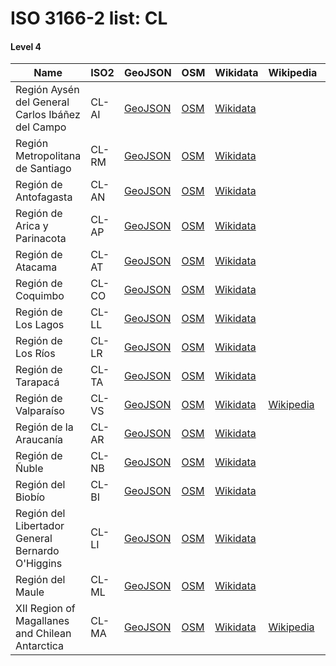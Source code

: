 # ISO 3166-2 list: CL


#### Level 4
Name | ISO2 | GeoJSON | OSM | Wikidata | Wikipedia | population 
--- | --- | --- | --- | --- | --- | --: 
Región Aysén del General Carlos Ibáñez del Campo | CL-AI | [GeoJSON](../../geojson/high/iso2/CL/CL-AI.geojson) | [OSM](https://www.openstreetmap.org/relation/305693) | [Wikidata](https://www.wikidata.org/wiki/Q2181) |  | 103,158
Región Metropolitana de Santiago | CL-RM | [GeoJSON](../../geojson/high/iso2/CL/CL-RM.geojson) | [OSM](https://www.openstreetmap.org/relation/198848) | [Wikidata](https://www.wikidata.org/wiki/Q2131) |  | 7,112,808
Región de Antofagasta | CL-AN | [GeoJSON](../../geojson/high/iso2/CL/CL-AN.geojson) | [OSM](https://www.openstreetmap.org/relation/240932) | [Wikidata](https://www.wikidata.org/wiki/Q2118) |  | 607,534
Región de Arica y Parinacota | CL-AP | [GeoJSON](../../geojson/high/iso2/CL/CL-AP.geojson) | [OSM](https://www.openstreetmap.org/relation/238392) | [Wikidata](https://www.wikidata.org/wiki/Q2109) |  | 226,068
Región de Atacama | CL-AT | [GeoJSON](../../geojson/high/iso2/CL/CL-AT.geojson) | [OSM](https://www.openstreetmap.org/relation/271889) | [Wikidata](https://www.wikidata.org/wiki/Q2120) |  | 286,168
Región de Coquimbo | CL-CO | [GeoJSON](../../geojson/high/iso2/CL/CL-CO.geojson) | [OSM](https://www.openstreetmap.org/relation/231672) | [Wikidata](https://www.wikidata.org/wiki/Q2121) |  | 757,586
Región de Los Lagos | CL-LL | [GeoJSON](../../geojson/high/iso2/CL/CL-LL.geojson) | [OSM](https://www.openstreetmap.org/relation/274991) | [Wikidata](https://www.wikidata.org/wiki/Q2178) |  | 828,708
Región de Los Ríos | CL-LR | [GeoJSON](../../geojson/high/iso2/CL/CL-LR.geojson) | [OSM](https://www.openstreetmap.org/relation/274988) | [Wikidata](https://www.wikidata.org/wiki/Q2177) |  | 384,837
Región de Tarapacá | CL-TA | [GeoJSON](../../geojson/high/iso2/CL/CL-TA.geojson) | [OSM](https://www.openstreetmap.org/relation/238393) | [Wikidata](https://www.wikidata.org/wiki/Q2114) |  | 330,558
Región de Valparaíso | CL-VS | [GeoJSON](../../geojson/high/iso2/CL/CL-VS.geojson) | [OSM](https://www.openstreetmap.org/relation/198847) | [Wikidata](https://www.wikidata.org/wiki/Q219458) | [Wikipedia](http://en.wikipedia.org/wiki/es%3ARegi%C3%B3n%20de%20Valpara%C3%ADso) | 1,815,902
Región de la Araucanía | CL-AR | [GeoJSON](../../geojson/high/iso2/CL/CL-AR.geojson) | [OSM](https://www.openstreetmap.org/relation/296378) | [Wikidata](https://www.wikidata.org/wiki/Q2176) |  | 957,224
Región de Ñuble | CL-NB | [GeoJSON](../../geojson/high/iso2/CL/CL-NB.geojson) | [OSM](https://www.openstreetmap.org/relation/7421025) | [Wikidata](https://www.wikidata.org/wiki/Q24076693) |  | 480,609
Región del Biobío | CL-BI | [GeoJSON](../../geojson/high/iso2/CL/CL-BI.geojson) | [OSM](https://www.openstreetmap.org/relation/252891) | [Wikidata](https://www.wikidata.org/wiki/Q2170) |  | 1,556,805
Región del Libertador General Bernardo O'Higgins | CL-LI | [GeoJSON](../../geojson/high/iso2/CL/CL-LI.geojson) | [OSM](https://www.openstreetmap.org/relation/206487) | [Wikidata](https://www.wikidata.org/wiki/Q2133) |  | 914,555
Región del Maule | CL-ML | [GeoJSON](../../geojson/high/iso2/CL/CL-ML.geojson) | [OSM](https://www.openstreetmap.org/relation/239882) | [Wikidata](https://www.wikidata.org/wiki/Q2166) |  | 1,044,950
XII Region of Magallanes and Chilean Antarctica | CL-MA | [GeoJSON](../../geojson/high/iso2/CL/CL-MA.geojson) | [OSM](https://www.openstreetmap.org/relation/301542) | [Wikidata](https://www.wikidata.org/wiki/Q2189) | [Wikipedia](http://en.wikipedia.org/wiki/de%3ARegi%C3%B3n%20de%20Magallanes%20y%20de%20la%20Ant%C3%A1rtica%20Chilena) | 166,533
